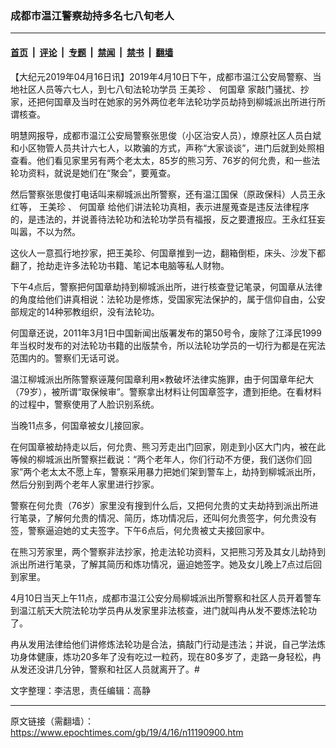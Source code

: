 ### 成都市温江警察劫持多名七八旬老人

---

#### [首页](../../../..?n11190900) &nbsp;|&nbsp; [评论](../../../../../epoch-comment?n11190900) &nbsp;|&nbsp; [专题](../../../../../epoch-special?n11190900) &nbsp;|&nbsp; [禁闻](../../../../../epoch-news?n11190900) &nbsp;|&nbsp; [禁书](../../../../../books?n11190900) &nbsp;|&nbsp; [翻墙](https://github.com/gfw-breaker/nogfw/blob/master/README.md?n11190900)


<div class="post_content" id="artbody" itemprop="articleBody">
 <!-- article content begin -->
 <p>
  【大纪元2019年04月16日讯】2019年4月10日下午，成都市温江公安局警察、当地社区人员等六七人，到七八旬法轮功学员
  <ok href="https://www.epochtimes.com/gb/tag/%E7%8E%8B%E7%BE%8E%E7%8F%8D.html">
   王美珍
  </ok>
  、
  <ok href="https://www.epochtimes.com/gb/tag/%E4%BD%95%E5%9B%BD%E7%AB%A0.html">
   何国章
  </ok>
  家敲门骚扰、抄家，还把何国章及当时在她家的另外两位老年法轮功学员劫持到柳城派出所进行所谓核查。
 </p>
 <p>
  明慧网报导，成都市温江公安局警察张思俊（小区治安人员），燎原社区人员白斌和小区物管人员共计六七人，以欺骗的方式，声称“大家谈谈”，进门后就到处照相查看。他们看见家里另有两个老太太，85岁的熊习芳、76岁的何允贵，和一些法轮功资料，就说是她们在“聚会”，要蒐查。
 </p>
 <p>
  然后警察张思俊打电话叫来柳城派出所警察，还有温江国保（原政保科）人员王永红等，
  <ok href="https://www.epochtimes.com/gb/tag/%E7%8E%8B%E7%BE%8E%E7%8F%8D.html">
   王美珍
  </ok>
  、
  <ok href="https://www.epochtimes.com/gb/tag/%E4%BD%95%E5%9B%BD%E7%AB%A0.html">
   何国章
  </ok>
  给他们讲法轮功真相，表示进屋蒐查是违反法律程序的，是违法的，并说善待法轮功和法轮功学员有福报，反之要遭报应。王永红狂妄叫嚣，不以为然。
 </p>
 <p>
  这伙人一意孤行地抄家，把王美珍、何国章推到一边，翻箱倒柜，床头、沙发下都翻了，抢劫走许多法轮功书籍、笔记本电脑等私人财物。
 </p>
 <p>
  下午4点后，警察把何国章劫持到柳城派出所，进行核查登记笔录，何国章从法律的角度给他们讲真相说：法轮功是修炼，受国家宪法保护的，属于信仰自由，公安部规定的14种邪教组织，没有法轮功。
 </p>
 <p>
  何国章还说，2011年3月1日中国新闻出版署发布的第50号令，废除了江泽民1999年当权时发布的对法轮功书籍的出版禁令，所以法轮功学员的一切行为都是在宪法范围内的。警察们无话可说。
 </p>
 <p>
  温江柳城派出所陈警察诬蔑何国章利用×教破坏法律实施罪，由于何国章年纪大（79岁），被所谓“取保候审”。警察拿出材料让何国章签字，遭到拒绝。在看材料的过程中，警察使用了人脸识别系统。
 </p>
 <p>
  当晚11点多，何国章被女儿接回家。
 </p>
 <p>
  在何国章被劫持走以后，何允贵、熊习芳走出门回家，刚走到小区大门内，被在此等候的柳城派出所警察拦截说：“两个老年人，你们行动不方便，我们送你们回家”两个老太太不愿上车，警察采用暴力把她们架到警车上，劫持到柳城派出所，然后分别到两个老年人家里进行抄家。
 </p>
 <p>
  警察在何允贵（76岁）家里没有搜到什么后，又把何允贵的丈夫劫持到派出所进行笔录，了解何允贵的情况、简历，炼功情况后，还叫何允贵签字，何允贵没有签，警察逼迫她的丈夫签字。下午6点后，何允贵被丈夫接回家中。
 </p>
 <p>
  在熊习芳家里，两个警察非法抄家，抢走法轮功资料，又把熊习芳及其女儿劫持到派出所进行笔录，了解其简历和炼功情况，逼迫她签字。她及女儿晚上7点过后回到家里。
 </p>
 <p>
  4月10日当天上午11点，成都市温江公安分局柳城派出所警察和社区人员开着警车到温江航天大院法轮功学员冉从发家里非法核查，进门就叫冉从发不要炼法轮功了。
 </p>
 <p>
  冉从发用法律给他们讲修炼法轮功是合法，搞敲门行动是违法；并说，自己学法炼功身体健康，炼功20多年了没有吃过一粒药，现在80多岁了，走路一身轻松，冉从发还没讲几分钟，警察和社区人员就离开了。#
 </p>
 <p>
  文字整理：李洁思，责任编辑：高静
 </p>
 <!-- article content end -->
 <div id="below_article_ad">
 </div>
</div>


---

原文链接（需翻墙）：https://www.epochtimes.com/gb/19/4/16/n11190900.htm